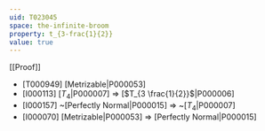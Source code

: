 ```yaml
---
uid: T023045
space: the-infinite-broom
property: t_{3-frac{1}{2}}
value: true
---
```

[[Proof]]

* [T000949] [Metrizable|P000053]
* [I000113] [$T_4$|P000007] => [$T_{3 \frac{1}{2}}$|P000006]
* [I000157] ~[Perfectly Normal|P000015] => ~[$T_4$|P000007]
* [I000070] [Metrizable|P000053] => [Perfectly Normal|P000015]

